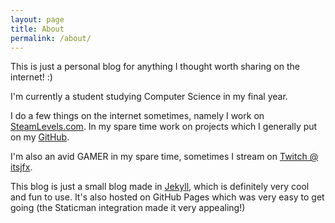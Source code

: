 ```yaml
---
layout: page
title: About
permalink: /about/
---
```


This is just a personal blog for anything I thought worth sharing on the internet! :)

I'm currently a student studying Computer Science in my final year.

I do a few things on the internet sometimes, namely I work on [SteamLevels.com](https://steamlevels.com/r/jfx). In my spare time work on projects which I generally put on my [GitHub](https://github.com/itsjfx).

I'm also an avid GAMER in my spare time, sometimes I stream on [Twitch @ itsjfx](https://twitch.tv/itsjfx).

This blog is just a small blog made in [Jekyll](https://jekyllrb.com/), which is definitely very cool and fun to use. It's also hosted on GitHub Pages which was very easy to get going (the Staticman integration made it very appealing!)